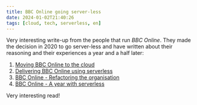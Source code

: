 ```yaml
---
title: BBC Online going server-less
date: 2024-01-02T21:40:26
tags: [cloud, tech, serverless, en]
---
```


Very interesting write-up from the people that run *BBC Online*. They made the decision in 2020 to go server-less and have written about their reasoning and their experiences a year and a half later:

1. [Moving BBC Online to the cloud](https://medium.com/bbc-design-engineering/moving-bbc-online-to-the-cloud-afdfb7c072ff)
2. [Delivering BBC Online using serverless](https://medium.com/bbc-design-engineering/delivering-bbc-online-using-serverless-79d4a9b0da16)
3. [BBC Online - Refactoring the organisation](https://medium.com/bbc-design-engineering/refactor-organisation-80e4e171d922)
4. [BBC Online - A year with serverless](https://medium.com/bbc-design-engineering/bbc-online-a-year-with-serverless-ffc2ae474277)

Very interesting read!

